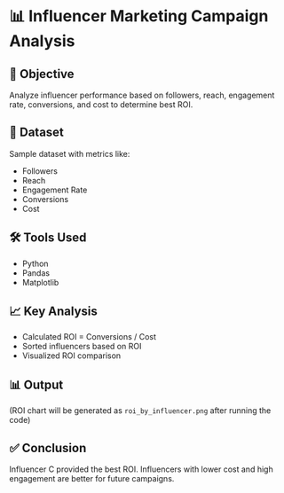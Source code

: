 # 📊 Influencer Marketing Campaign Analysis

## 📌 Objective
Analyze influencer performance based on followers, reach, engagement rate, conversions, and cost to determine best ROI.

## 📁 Dataset
Sample dataset with metrics like:
- Followers
- Reach
- Engagement Rate
- Conversions
- Cost

## 🛠️ Tools Used
- Python
- Pandas
- Matplotlib

## 📈 Key Analysis
- Calculated ROI = Conversions / Cost
- Sorted influencers based on ROI
- Visualized ROI comparison

## 📊 Output
(ROI chart will be generated as `roi_by_influencer.png` after running the code)

## ✅ Conclusion
Influencer C provided the best ROI. Influencers with lower cost and high engagement are better for future campaigns.
